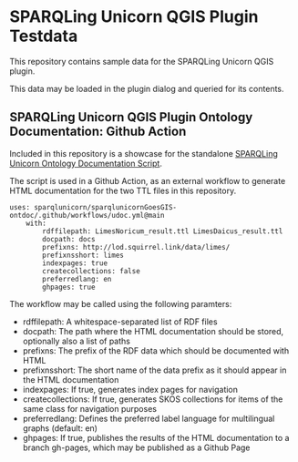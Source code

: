 # SPARQLing Unicorn QGIS Plugin Testdata

This repository contains sample data for the SPARQLing Unicorn QGIS plugin.

This data may be loaded in the plugin dialog and queried for its contents.

## SPARQLing Unicorn QGIS Plugin Ontology Documentation: Github Action

Included in this repository is a showcase for the standalone [SPARQLing Unicorn Ontology Documentation Script](https://github.com/sparqlunicorn/sparqlunicornGoesGIS-ontdoc).

The script is used in a Github Action, as an external workflow to generate HTML documentation for the two TTL files in this repository.

```
uses: sparqlunicorn/sparqlunicornGoesGIS-ontdoc/.github/workflows/udoc.yml@main
    with: 
        rdffilepath: LimesNoricum_result.ttl LimesDaicus_result.ttl
        docpath: docs
        prefixns: http://lod.squirrel.link/data/limes/
        prefixnsshort: limes
        indexpages: true
        createcollections: false
        preferredlang: en
        ghpages: true
```

The workflow may be called using the following paramters:
* rdffilepath: A whitespace-separated list of RDF files
* docpath: The path where the HTML documentation should be stored, optionally also a list of paths
* prefixns: The prefix of the RDF data which should be documented with HTML
* prefixnsshort: The short name of the data prefix as it should appear in the HTML documentation
* indexpages: If true, generates index pages for navigation
* createcollections: If true, generates SKOS collections for items of the same class for navigation purposes
* preferredlang: Defines the preferred label language for multilingual graphs (default: en)
* ghpages: If true, publishes the results of the HTML documentation to a branch gh-pages, which may be published as a Github Page

